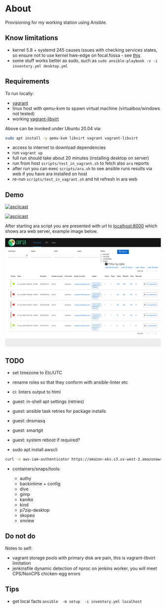 # About

Provisioning for my working station using Ansible.

## Know limitations

* kernel 5.8 + systemd 245 causes issues with checking services states,
  so ensure not to use kernel hwe-edge on focal.fossa - see
  [this](https://github.com/ansible/ansible/issues/71528#issuecomment-687620030)
* some stuff works better as sudo, such as
  `sudo ansible-playbook -v -i inventory.yml desktop.yml`

## Requirements

To run locally:

* [vagrant](https://www.vagrantup.com/)
* linux host with qemu-kvm to spawn virtual machine (virtualbox/windows not tested)
* working [vagrant-libvirt](https://github.com/vagrant-libvirt/vagrant-libvirt)

Above can be invoked under Ubuntu 20.04 via:

```bash
sudo apt install -y qemu-kvm libvirt vagrant vagrant-libvirt
```

* access to internet to download dependencies
* run `vagrant up`
* full run should take about 20 minutes (installing desktop on server)
* run from host `scripts/test_in_vagrant.sh` to fetch also `ara` reports
* after run you can exec `scripts/ara.sh` to see ansible runs results via
  web if you have ara installed on host
* re-run `scripts/test_in_vagrant.sh` and hit refresh in ara web

## Demo

[![asciicast](https://asciinema.org/a/249319.svg)](https://asciinema.org/a/249319)

[![asciicast](https://asciinema.org/a/249326.svg)](https://asciinema.org/a/249326)

After starting ara script you are presented with url to [localhost:8000](http://localhost:8000)
which shows ara web server, example image below.

![ara web preview](ara.png "ARA web preview example")

## TODO

* set timezone to Etc/UTC
* rename roles so that they conform with ansible-linter etc
* ci: linters output to html
* guest: in-shell apt settings (retries)
* guest: ansible task retries for package installs
* guest: dnsmasq
* guest: smartgit
* guest: system reboot if required?

* sudo apt  install awscli

```bash
curl -o aws-iam-authenticator https://amazon-eks.s3.us-west-2.amazonaws.com/1.18.9/2020-11-02/bin/linux/amd64/aws-iam-authenticator
```

* containers/snaps/tools:

  + authy
  + backintime + config
  + dive
  + gimp
  + kaniko
  + kind
  + p7zip-desktop
  + skopeo
  + xnview

## Do not do

Notes to self:

* vagrant storage pools with primary disk are pain,
  this is vagrant-libvirt limitation
* jenkinsfile dynamic detection of nproc on jenkins worker,
  you will meet CPS/NonCPS chicken-egg errors

## Tips

* get local facts `ansible  -m setup  -i inventory.yml localhost`
